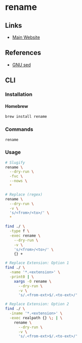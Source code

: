 # rename

## Links

- [Main Website](http://plasmasturm.org/code/rename/)

## References

- [GNU sed](/gnu/sed#examples)

## CLI

### Installation

#### Homebrew

```sh
brew install rename
```

### Commands

```sh
rename
```

### Usage

```sh
# Slugify
rename \
  --dry-run \
  -fvc \
  --nows \
  *

# Replace (regex)
rename \
  --dry-run \
  -v \
  's/<from>/<to>/' \
  *

find ./ \
  -type f \
  -exec rename \
    --dry-run \
    -v \
    's/<from>/<to>/' \
    {} +

# Replace Extension: Option 1
find ./ \
  -name '*.<extension>' \
  -print0 | \
    xargs -0 rename \
      --dry-run \
      -v \
      's/.<from-ext>$/.<to-ext>/'

# Replace Extension: Option 2
find ./ \
  -iname '*.<extension>' \
  -exec realpath {} \; | \
    rename \
      --dry-run \
      -v \
      's/.<from-ext>$/.<to-ext>/'
```
